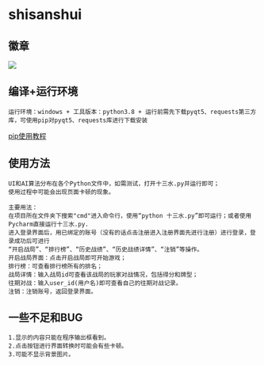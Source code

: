 # shisanshui
## 徽章
![](https://img.shields.io/badge/python-3.8-green)<br>

## 编译+运行环境
    运行环境：windows + 工具版本：python3.8 + 运行前需先下载pyqt5、requests第三方库，可使用pip对pyqt5、requests库进行下载安装
 [pip使用教程](https://blog.csdn.net/m0_37774696/article/details/84328843)
## 使用方法
    UI和AI算法分布在各个Python文件中，如需测试，打开十三水.py并运行即可；
    使用过程中可能会出现页面卡顿的现象。
    
    主要用法：
    在项目所在文件夹下搜索"cmd"进入命令行，使用“python 十三水.py”即可运行；或者使用Pycharm直接运行十三水.py.
    进入登录界面后，用已绑定的账号（没有的话点击注册进入注册界面先进行注册）进行登录，登录成功后可进行
    “开启战局”、“排行榜”、“历史战绩”、“历史战绩详情”、“注销”等操作。
    开启战局界面：点击开启战局即可开始游戏；
    排行榜：可查看排行榜所有的排名；
    战局详情：输入战局id可查看该战局的玩家对战情况，包括得分和牌型；
    往期对战：输入user_id(用户名)即可查看自己的往期对战记录。
    注销：注销账号，返回登录界面。
## 一些不足和BUG
    1.显示的内容只能在程序输出框看到。
    2.点击按钮进行界面转换时可能会有些卡顿。
    3.可能不显示背景图片。
